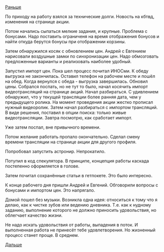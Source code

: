 [Раньше](2017.11.20.md)

По приходу на работу взялся за технические долги.
Новость на кбтвд, изменения на странице акции.

Потом начались сыпаться мелкие задания, и крупные.
Проблема с бонусами. Надо поставить ограниченя на время отображения бонусов и найти откуда берутся бонусы при отображении корзины.

Затем обнаружился косяк с обновлением цен. Андрей с Евгением нарисовали воздушные замки по синхронизации цен. Надо обмозговать предложенные варианты и реализовать наиболее удобный.

Запустил импорт цен. Пока шел процесс почитал ИНОСми.
К обеду выгрузка не закончилась. Оставил телефон на рабочем месте и пошёл на обед.
Когда вернулся с обеда - выгрузка завершилась. Обновил цены.
Собрался поспать, но не тут то было, начал косячить импорт видеотрансляций на странице акций. Начал разбираться.
С удивлением обнаружил, что у текущей трансляции более ранняя дата, чем у предыдущего ролика. На момент проведения акции жестко прописал нужный видеоролик. Затем начал разбираться с импортом трансляций. В виде решения, поставил в опции поиска: только живые видеотрансляции. Завтра посмотрю, как сработает импорт.

Уже затем поспал, вне привычного времени.

Потом желание работать пропало окончательно. Сделал смену времени трансляции на странице акции для другого профиля.

Попробовал запустить астронир. Непрокатило.

Потупил в код спекулятора. В принципе, концепция работы каскада постепенно оформляется в голове.

Затем почитал сохранённые статьи в гетпокете. Это было интересно.

К конце рабочего дня пришли Андрей и Евгений. Обговорили вопросы с бонусами и импортом цен. Это напрягало.

Домой пошел без музыки.
Возникла одна идея: относиться к тому что я делаю, как к чистке зубов или ведению дневника. Т.е. как к нудному заданию, выполнение которого не должно приносить удовольствия, но облегчает качество жизни.

Не надо искать удовольствия от работы, выпадения в поток. И выполненная работа не принесёт тебе удовлетворения. Но жизненный процесс станет проще. В среднем.

[Дальше](2017.11.22.md)